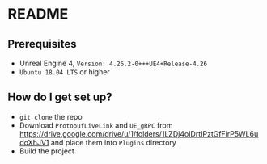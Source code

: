 # README #

## Prerequisites ##

* Unreal Engine 4, `Version: 4.26.2-0+++UE4+Release-4.26`
* `Ubuntu 18.04 LTS` or higher

## How do I get set up? ##

* `git clone` the repo
* Download `ProtobufLiveLink` and `UE_gRPC` from <https://drive.google.com/drive/u/1/folders/1LZDj4oIDrtIPztGfFirP5WL6udoXhJV1> and place them into `Plugins` directory
* Build the project
